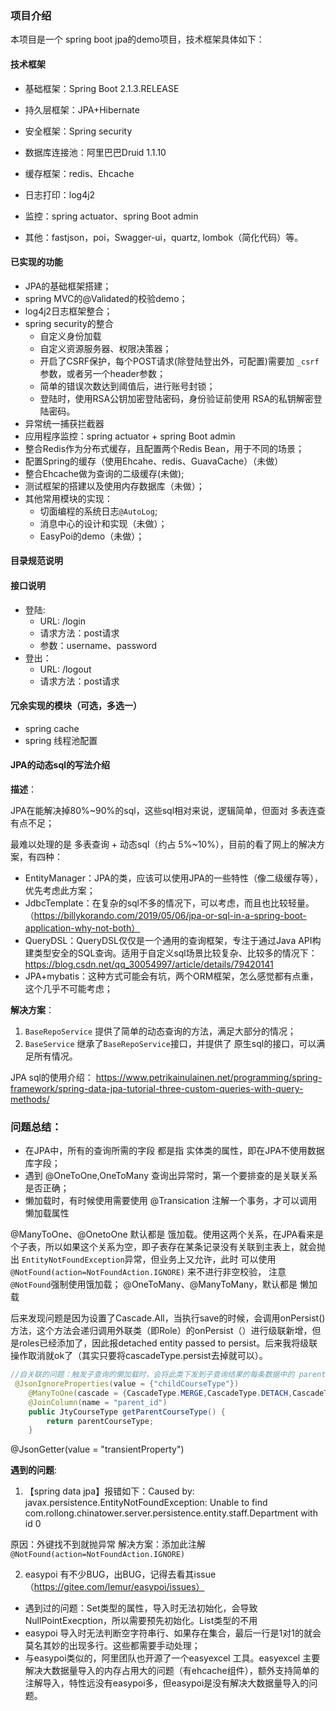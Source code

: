 ### 项目介绍
 本项目是一个 spring boot jpa的demo项目，技术框架具体如下：
 
 #### 技术框架
 - 基础框架：Spring Boot 2.1.3.RELEASE
 
 - 持久层框架：JPA+Hibernate
 
 - 安全框架：Spring security
 
 - 数据库连接池：阿里巴巴Druid 1.1.10
 
 - 缓存框架：redis、Ehcache
 
 - 日志打印：log4j2
 
 - 监控：spring actuator、spring Boot admin
 
 - 其他：fastjson，poi，Swagger-ui，quartz, lombok（简化代码）等。
 
 #### 已实现的功能
 
 - JPA的基础框架搭建；
 - spring MVC的@Validated的校验demo；
 - log4j2日志框架整合；
 - spring security的整合
   - 自定义身份加载
   - 自定义资源服务器、权限决策器；
   - 开启了CSRF保护，每个POST请求(除登陆登出外，可配置)需要加 `_csrf`参数，或者另一个header参数；
   - 简单的错误次数达到阈值后，进行账号封锁；
   - 登陆时，使用RSA公钥加密登陆密码，身份验证前使用 RSA的私钥解密登陆密码。
 - 异常统一捕获拦截器
 - 应用程序监控：spring actuator + spring Boot admin
 - 整合Redis作为分布式缓存，且配置两个Redis Bean，用于不同的场景；
 - 配置Spring的缓存（使用Ehcahe、redis、GuavaCache）（未做）
 - 整合Ehcache做为查询的二级缓存(未做);
 - 测试框架的搭建以及使用内存数据库（未做）；
 - 其他常用模块的实现：
   - 切面编程的系统日志`@AutoLog`;
   - 消息中心的设计和实现（未做）；
   - EasyPoi的demo（未做）；
 
 #### 目录规范说明
 
 
 
 #### 接口说明
 
 - 登陆: 
   - URL: /login
   - 请求方法：post请求
   - 参数：username、password
 - 登出：
   - URL: /logout
   - 请求方法：post请求
 
 #### 冗余实现的模块（可选，多选一）
 - spring cache
 - spring 线程池配置 
 
 
 
 #### JPA的动态sql的写法介绍
 
 **描述**：
 
 JPA在能解决掉80%~90%的sql，这些sql相对来说，逻辑简单，但面对 多表连查有点不足；
 
 最难以处理的是 多表查询 + 动态sql（约占 5%~10%），目前的看了网上的解决方案，有四种：
 
 - EntityManager：JPA的类，应该可以使用JPA的一些特性（像二级缓存等），优先考虑此方案；
 - JdbcTemplate：在复杂的sql不多的情况下，可以考虑，而且也比较轻量。（https://billykorando.com/2019/05/06/jpa-or-sql-in-a-spring-boot-application-why-not-both）
 - QueryDSL：QueryDSL仅仅是一个通用的查询框架，专注于通过Java API构建类型安全的SQL查询。适用于自定义sql场景比较复杂、比较多的情况下：https://blog.csdn.net/qq_30054997/article/details/79420141
 - JPA+mybatis：这种方式可能会有坑，两个ORM框架，怎么感觉都有点重，这个几乎不可能考虑；

**解决方案**：

1. `BaseRepoService` 提供了简单的动态查询的方法，满足大部分的情况；
2. `BaseService` 继承了`BaseRepoService`接口，并提供了 原生sql的接口，可以满足所有情况。



JPA sql的使用介绍：
https://www.petrikainulainen.net/programming/spring-framework/spring-data-jpa-tutorial-three-custom-queries-with-query-methods/



### 问题总结：

- 在JPA中，所有的查询所需的字段 都是指 实体类的属性，即在JPA不使用数据库字段；
- 遇到 @OneToOne,OneToMany 查询出异常时，第一个要排查的是关联关系是否正确；
- 懒加载时，有时候使用需要使用 @Transication 注解一个事务，才可以调用懒加载属性


@ManyToOne、@OnetoOne 默认都是 饿加载。使用这两个关系，在JPA看来是个子表，所以如果这个关系为空，即子表存在某条记录没有关联到主表上，就会抛出 `EntityNotFoundException`异常，但业务上又允许，此时 可以使用 ` @NotFound(action=NotFoundAction.IGNORE)` 来不进行非空校验， 注意`@NotFound`强制使用饿加载；
@OneToMany、@ManyToMany，默认都是 懒加载




后来发现问题是因为设置了Cascade.All，当执行save的时候，会调用onPersist()方法，这个方法会递归调用外联类（即Role）的onPersist（）进行级联新增，但是roles已经添加了，因此报detached entity passed to persist。后来我将级联操作取消就ok了（其实只要将cascadeType.persist去掉就可以）。




    

```java 
//自关联的问题：触发子查询的懒加载时，会将此类下发到子查询结果的每条数据中的 parent字段，作为父级，从而导致序列化时的死循环,使用@JsonIgnoreProperties来中断序列化
 @JsonIgnoreProperties(value = {"childCourseType"})
    @ManyToOne(cascade = {CascadeType.MERGE,CascadeType.DETACH,CascadeType.REFRESH},fetch = FetchType.LAZY,optional = true)
    @JoinColumn(name = "parent_id")
    public JtyCourseType getParentCourseType() {
        return parentCourseType;
    }
```

 
 @JsonGetter(value = "transientProperty")



**遇到的问题**:

1. 【spring data jpa】报错如下：Caused by: javax.persistence.EntityNotFoundException: Unable to find com.rollong.chinatower.server.persistence.entity.staff.Department with id 0

原因：外键找不到就抛异常
解决方案：添加此注解 `@NotFound(action=NotFoundAction.IGNORE)`


2. easypoi 有不少BUG，出BUG，记得去看其issue（https://gitee.com/lemur/easypoi/issues）
 
- 遇到过的问题：Set类型的属性，导入时无法初始化，会导致 NullPointExecption，所以需要预先初始化。List类型的不用
- easypoi 导入时无法判断空字符串行、如果存在集合，最后一行是1对1的就会莫名其妙的出现多行。这些都需要手动处理；
- 与easypoi类似的，阿里团队也开源了一个easyexcel 工具。easyexcel 主要解决大数据量导入的内存占用大的问题（有ehcache组件），额外支持简单的注解导入，特性远没有easypoi多，但easypoi是没有解决大数据量导入的问题。
 
 
